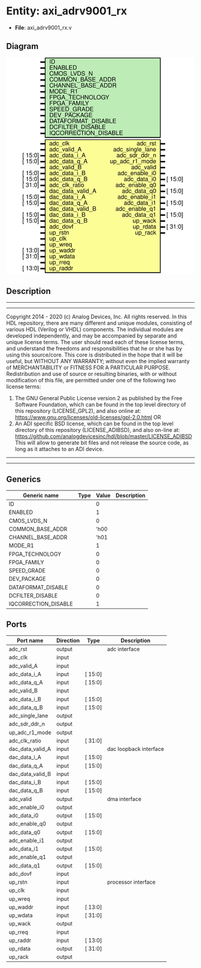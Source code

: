 # Entity: axi_adrv9001_rx

- **File**: axi_adrv9001_rx.v
## Diagram

![Diagram](axi_adrv9001_rx.svg "Diagram")
## Description

***************************************************************************
 ***************************************************************************
 Copyright 2014 - 2020 (c) Analog Devices, Inc. All rights reserved.
 In this HDL repository, there are many different and unique modules, consisting
 of various HDL (Verilog or VHDL) components. The individual modules are
 developed independently, and may be accompanied by separate and unique license
 terms.
 The user should read each of these license terms, and understand the
 freedoms and responsibilities that he or she has by using this source/core.
 This core is distributed in the hope that it will be useful, but WITHOUT ANY
 WARRANTY; without even the implied warranty of MERCHANTABILITY or FITNESS FOR
 A PARTICULAR PURPOSE.
 Redistribution and use of source or resulting binaries, with or without modification
 of this file, are permitted under one of the following two license terms:
   1. The GNU General Public License version 2 as published by the
      Free Software Foundation, which can be found in the top level directory
      of this repository (LICENSE_GPL2), and also online at:
      <https://www.gnu.org/licenses/old-licenses/gpl-2.0.html>
 OR
   2. An ADI specific BSD license, which can be found in the top level directory
      of this repository (LICENSE_ADIBSD), and also on-line at:
      https://github.com/analogdevicesinc/hdl/blob/master/LICENSE_ADIBSD
      This will allow to generate bit files and not release the source code,
      as long as it attaches to an ADI device.
 ***************************************************************************
 ***************************************************************************
 
## Generics

| Generic name         | Type | Value | Description |
| -------------------- | ---- | ----- | ----------- |
| ID                   |      | 0     |             |
| ENABLED              |      | 1     |             |
| CMOS_LVDS_N          |      | 0     |             |
| COMMON_BASE_ADDR     |      | 'h00  |             |
| CHANNEL_BASE_ADDR    |      | 'h01  |             |
| MODE_R1              |      | 1     |             |
| FPGA_TECHNOLOGY      |      | 0     |             |
| FPGA_FAMILY          |      | 0     |             |
| SPEED_GRADE          |      | 0     |             |
| DEV_PACKAGE          |      | 0     |             |
| DATAFORMAT_DISABLE   |      | 0     |             |
| DCFILTER_DISABLE     |      | 0     |             |
| IQCORRECTION_DISABLE |      | 1     |             |
## Ports

| Port name        | Direction | Type    | Description            |
| ---------------- | --------- | ------- | ---------------------- |
| adc_rst          | output    |         | adc interface          |
| adc_clk          | input     |         |                        |
| adc_valid_A      | input     |         |                        |
| adc_data_i_A     | input     | [ 15:0] |                        |
| adc_data_q_A     | input     | [ 15:0] |                        |
| adc_valid_B      | input     |         |                        |
| adc_data_i_B     | input     | [ 15:0] |                        |
| adc_data_q_B     | input     | [ 15:0] |                        |
| adc_single_lane  | output    |         |                        |
| adc_sdr_ddr_n    | output    |         |                        |
| up_adc_r1_mode   | output    |         |                        |
| adc_clk_ratio    | input     | [ 31:0] |                        |
| dac_data_valid_A | input     |         | dac loopback interface |
| dac_data_i_A     | input     | [ 15:0] |                        |
| dac_data_q_A     | input     | [ 15:0] |                        |
| dac_data_valid_B | input     |         |                        |
| dac_data_i_B     | input     | [ 15:0] |                        |
| dac_data_q_B     | input     | [ 15:0] |                        |
| adc_valid        | output    |         | dma interface          |
| adc_enable_i0    | output    |         |                        |
| adc_data_i0      | output    | [ 15:0] |                        |
| adc_enable_q0    | output    |         |                        |
| adc_data_q0      | output    | [ 15:0] |                        |
| adc_enable_i1    | output    |         |                        |
| adc_data_i1      | output    | [ 15:0] |                        |
| adc_enable_q1    | output    |         |                        |
| adc_data_q1      | output    | [ 15:0] |                        |
| adc_dovf         | input     |         |                        |
| up_rstn          | input     |         | processor interface    |
| up_clk           | input     |         |                        |
| up_wreq          | input     |         |                        |
| up_waddr         | input     | [ 13:0] |                        |
| up_wdata         | input     | [ 31:0] |                        |
| up_wack          | output    |         |                        |
| up_rreq          | input     |         |                        |
| up_raddr         | input     | [ 13:0] |                        |
| up_rdata         | output    | [ 31:0] |                        |
| up_rack          | output    |         |                        |
